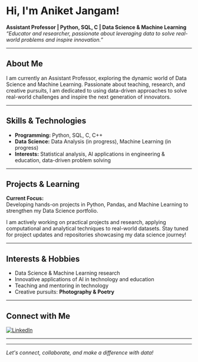 # Hi, I'm Aniket Jangam! 

**Assistant Professor | Python, SQL, C | Data Science & Machine Learning**  
*“Educator and researcher, passionate about leveraging data to solve real-world problems and inspire innovation.”*

---

## About Me

I am currently an Assistant Professor, exploring the dynamic world of Data Science and Machine Learning. Passionate about teaching, research, and creative pursuits, I am dedicated to using data-driven approaches to solve real-world challenges and inspire the next generation of innovators.

---

## Skills & Technologies

- **Programming:** Python, SQL, C, C++
- **Data Science:** Data Analysis (in progress), Machine Learning (in progress)
- **Interests:** Statistical analysis, AI applications in engineering & education, data-driven problem solving

---

## Projects & Learning

**Current Focus:**  
Developing hands-on projects in Python, Pandas, and Machine Learning to strengthen my Data Science portfolio.

I am actively working on practical projects and research, applying computational and analytical techniques to real-world datasets. Stay tuned for project updates and repositories showcasing my data science journey!

---

## Interests & Hobbies

- Data Science & Machine Learning research  
- Innovative applications of AI in technology and education  
- Teaching and mentoring in technology  
- Creative pursuits: **Photography & Poetry**

---

## Connect with Me

[![LinkedIn](https://img.shields.io/badge/LinkedIn-blue?logo=linkedin&logoColor=white)](https://www.linkedin.com/in/jangamaniketa/)

---

<!--
**Badges or Stats (Optional):**
![GitHub Stats](https://github-readme-stats.vercel.app/api?username=jangamaniketa&show_icons=true&theme=default)
![Top Languages](https://github-readme-stats.vercel.app/api/top-langs/?username=jangamaniketa&layout=compact)
-->

---

*Let's connect, collaborate, and make a difference with data!*
